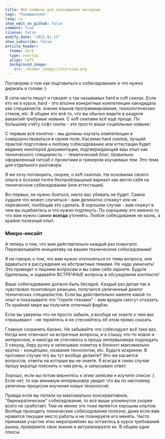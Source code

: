 ```yaml
---
title: Мой лайфхак для прохождения интервью.
tags: "Размышления"
lang: ru
show_edit_on_github: false
comment: true
license: false
modify_date: "2022-01-15"
show_subscribe: false
article_header:
  theme: dark
  type: overlay
  align: left
  background_image:
    src: /header_images/interview.png
---
```


Поговорим о том как подговиться к собеседованию и что нужно держать в голове :)
<!--more-->

В сети часто пишут и говорят о так называмых hard и coft скилах. Если кто не в курсе, hard - это вполне конкретные компетенции какндидата как специалиста: знание языков программирования, технологических стеков, etc. В общем это всё то, что вы обычно видите в разделе вакансий *требумые навыки*. С soft скилами всё ещё проще.
По большому счёту софт скилы - *это просто ваши социальные навыки*.

С первым всё понятно - мы должны изучать компетенции и совершенствоваться в своем поле. Касаемо hard скилов, лучшей практой подготовки к любому собеседованию или аттестации будет ведение некоторой документации, подтверждающей ваш опыт как технического специалиста -- тематический блог, правильно оформленный гитхаб с проектами и трекером изучаемых тем. Это тема для отдельного разговора. 

Я же хочу поговорить, скорее, о soft скиллах. На основании своего опыта я осознал почти беспройгрышный вариант как вести себя на техническом собеседовании (или аттестации).

Во-первых, не нужно бояться, никто вас убивать не будет. Самое худшее что может случиться - вам деликатно откажут или не перезвонят, пообещав это сделать. В хорошем случае - вам скажут в чем вы ошибаетесь и что нужно подтянуть. По хорошему это именно то что вам нужно самим **всегда** уточнять. Любое собесдование не казнь, а крайне полезный опыт.

### Микро-инсайт
А теперь о том, что мне действительно каждый раз помогало:
Перехватывайте инициативу на вашем техническом собеседовании!

Я не говорю о том, что вам нужно отклоняться от темы вопроса, или вдаваться в рассуждения на абстрактные темами. Не надо умничать! Это  приведет к лишним вопросам и вы сами себя зароете. Будьте бдительны, и задавайте ВСТРЕЧНЫЕ вопросы в *обсуждамом контексте*!

Ваше собеседование должно быть беседой. Каздый раз делая так я чувствовал позитивную реакцию, получался увлеченный диалог технических специалистов. Если вы действительно имеете какой-то опыт и показываете что "горите глазами" - вам врядли смогут отказать. По крайней мере вы получите отличный фидбэк. 

Если вы уверены что не просто забыли, а вообще не знаете о чем вас спрашивают - не теряйтесь и не стесняйтесь об этом прямо сказать.

Главное сохранять баланс. Не забывайте что собеседуют всё таки вас.
Когда мне отвечают на встречные вопросы, и я слышу что-то новое и интересное, я никогда не стесняюсь и прошу интервьювера подождать 5 секунд, беру ручку и записываю пометку в блокнот максимально кратко - концепцию, название технологии, etc. Будьте искренни. В противно случае что вы тут вообще делаете? Это же касается вопросов, ответы на которые вы не знаете. Я всегда в таких случая прошу вкратце пояснить о чем речь, и запысываю ответ.

Хорошо, если вы потом вернетесь к этим записям и изучите список :)
Если нет, то как минимум интервьювер увидит что вы по настояему увлечены процесом изучения новых технологий.

Правда если вы попали на максимально консервативное, "бирюкратическое" собеседование, то всё выше упомянутое скорее всего не сработает. Тем не менее это тоже является хорошим опытом. Вообще проходить технические собеседования полезно, даже если вам нравится текущее место работы и не планируете его менять. Часто принимая участие этих мероприятиях вы остаетесь в курсе требований рынка, проверяете свои знания и актуализируете их.
В общем одни плюсы.